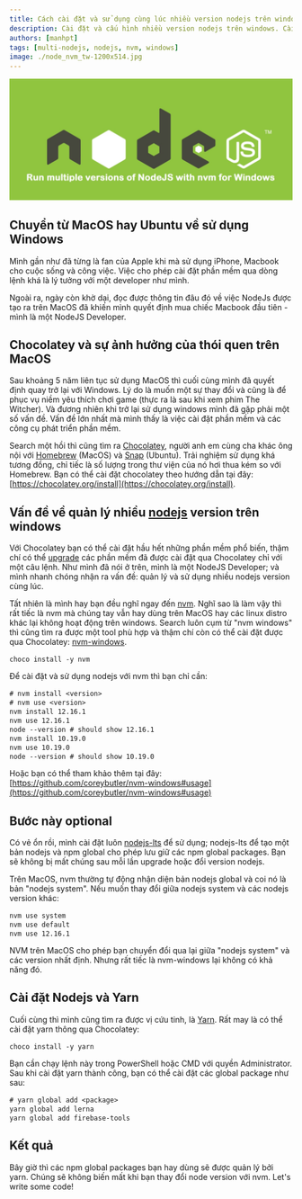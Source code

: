```yaml
---
title: Cách cài đặt và sử dụng cùng lúc nhiều version nodejs trên windows
description: Cài đặt và cấu hình nhiều version nodejs trên windows. Cài đặt bằng chocolatey. Cài đặt yarn. Lập trình nodejs trên windows.
authors: [manhpt]
tags: [multi-nodejs, nodejs, nvm, windows]
image: ./node_nvm_tw-1200x514.jpg
---
```


![](./node_nvm_tw-1200x514.jpg)

## Chuyển từ MacOS hay Ubuntu về sử dụng Windows

Mình gần như đã từng là fan của Apple khi mà sử dụng iPhone, Macbook cho cuộc sống và công việc. Việc cho phép cài đặt phần mềm qua dòng lệnh khá là lý tưởng với một developer như mình.

Ngoài ra, ngày còn khờ dại, đọc được thông tin đâu đó về việc NodeJs được tạo ra trên MacOS đã khiến mình quyết định mua chiếc Macbook đầu tiên - mình là một NodeJS Developer.

<!-- truncate -->

## Chocolatey và sự ảnh hưởng của thói quen trên MacOS

Sau khoảng 5 năm liên tục sử dụng MacOS thì cuối cùng mình đã quyết định quay trở lại với Windows. Lý do là muốn một sự thay đổi và cũng là để phục vụ niềm yêu thích chơi game (thực ra là sau khi xem phim The Witcher). Và đương nhiên khi trở lại sử dụng windows mình đã gặp phải một số vấn đề. Vấn đề lớn nhất mà mình thấy là việc cài đặt phần mềm và các công cụ phát triển phần mềm.

Search một hồi thì cũng tìm ra [Chocolatey](https://chocolatey.org/), người anh em cùng cha khác ông nội với [Homebrew](https://brew.sh/) (MacOS) và [Snap](https://snapcraft.io/) (Ubuntu). Trải nghiệm sử dụng khá tương đồng, chỉ tiếc là số lượng trong thư viện của nó hơi thua kém so với Homebrew. Bạn có thể cài đặt chocolatey theo hướng dẫn tại đây: [https://chocolatey.org/install](https://chocolatey.org/install).

## Vấn đề về quản lý nhiều [nodejs](/tags/nodejs/) version trên windows

Với Chocolatey bạn có thể cài đặt hầu hết những phần mềm phổ biến, thậm chí có thể [upgrade](https://chocolatey.org/docs/commandsupgrade#usage) các phần mềm đã được cài đặt qua Chocolatey chỉ với một câu lệnh. Như mình đã nói ở trên, mình là một NodeJS Developer; và mình nhanh chóng nhận ra vấn đề: quản lý và sử dụng nhiều nodejs version cùng lúc.

Tất nhiên là mình hay bạn đều nghĩ ngay đến [nvm](https://github.com/nvm-sh/nvm). Nghĩ sao là làm vậy thì rất tiếc là nvm mà chúng tay vẫn hay dùng trên MacOS hay các linux distro khác lại không hoạt động trên windows. Search luôn cụm từ "nvm windows" thì cũng tìm ra được một tool phù hợp và thậm chí còn có thể cài đặt được qua Chocolatey: [nvm-windows](https://github.com/coreybutler/nvm-windows).

```shell
choco install -y nvm
```

Để cài đặt và sử dụng nodejs với nvm thì bạn chỉ cần:

```shell
# nvm install <version>
# nvm use <version>
nvm install 12.16.1
nvm use 12.16.1
node --version # should show 12.16.1
nvm install 10.19.0
nvm use 10.19.0
node --version # should show 10.19.0
```

Hoặc bạn có thể tham khảo thêm tại đây: [https://github.com/coreybutler/nvm-windows#usage](https://github.com/coreybutler/nvm-windows#usage)

## Bước này optional

Có vẻ ổn rồi, mình cài đặt luôn [nodejs-lts](https://chocolatey.org/packages/nodejs-lts) để sử dụng; nodejs-lts để tạo một bản nodejs và npm global cho phép lưu giữ các npm global packages. Bạn sẽ không bị mất chúng sau mỗi lần upgrade hoặc đổi version nodejs.

Trên MacOS, nvm thường tự động nhận diện bản nodejs global và coi nó là bản "nodejs system". Nếu muốn thay đổi giữa nodejs system và các nodejs version khác:

```shell
nvm use system
nvm use default
nvm use 12.16.1
```

NVM trên MacOS cho phép bạn chuyển đổi qua lại giữa "nodejs system" và các version nhất định. Nhưng rất tiếc là nvm-windows lại không có khả năng đó.

## Cài đặt Nodejs và Yarn

Cuối cùng thì mình cũng tìm ra được vị cứu tinh, là [Yarn](https://yarnpkg.com/). Rất may là có thể cài đặt yarn thông qua Chocolatey:

```shell
choco install -y yarn
```

Bạn cần chạy lệnh này trong PowerShell hoặc CMD với quyền Administrator. Sau khi cài đặt yarn thành công, bạn có thể cài đặt các global package như sau:

```shell
# yarn global add <package>
yarn global add lerna
yarn global add firebase-tools
```

## Kết quả

Bây giờ thì các npm global packages bạn hay dùng sẽ được quản lý bởi yarn. Chúng sẽ không biến mất khi bạn thay đổi node version với nvm. Let's write some code!
